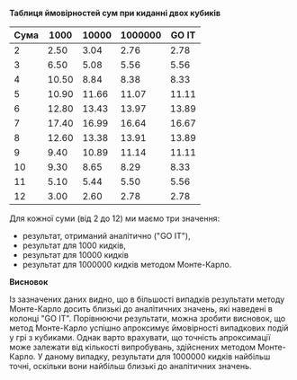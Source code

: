 
**Таблиця ймовірностей сум при киданні двох кубиків**

| Сума | 1000 |  10000 | 1000000 | GO IT |
| ---- | ---- | ------ | ------- | ----- |
| 2    | 2.50 |  3.04  | 2.76    | 2.78  |
| 3    | 6.50 |  5.08  | 5.56    | 5.56  |
| 4    | 10.50|  8.84  | 8.38    | 8.33  |
| 5    | 10.90| 11.66  | 11.07   | 11.11 |
| 6    | 12.80| 13.43  | 13.97   | 13.89 |
| 7    | 17.40| 16.99  | 16.64   | 16.67 |
| 8    | 12.60| 13.38  | 13.91   | 13.89 |
| 9    |  9.40| 10.89  | 11.14   | 11.11 |
| 10   |  9.30|  8.65  | 8.29    | 8.33  |
| 11   |  5.10|  5.44  | 5.50    | 5.56  |
| 12   |  3.00|  2.60  | 2.78    | 2.78  |

Для кожної суми (від 2 до 12) ми маємо три значення: 
- результат, отриманий аналітично ("GO IT"), 
- результат для 1000 кидків, 
- результат для 10000 кидків 
- результат для 1000000 кидків методом Монте-Карло.

**Висновок**

Із зазначених даних видно, що в більшості випадків результати методу Монте-Карло досить близькі до аналітичних значень, які наведені в колонці "GO IT". Порівнюючи результати, можна зробити висновок, що метод Монте-Карло успішно апроксимує ймовірності випадкових подій у грі з кубиками. Однак варто врахувати, що точність апроксимації може залежати від кількості випробувань, здійснених методом Монте-Карло. У даному випадку, результати для 1000000 кидків найбільш точні, оскільки вони найбільш близькі до аналітичних значень.